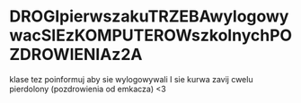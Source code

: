 # DROGIpierwszakuTRZEBAwylogowywacSIEzKOMPUTEROWszkolnychPOZDROWIENIAz2A
klase tez poinformuj aby sie wylogowywali
I sie kurwa zavij cwelu pierdolony
(pozdrowienia od emkacza) <3
